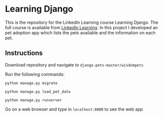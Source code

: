 # Learning Django
This is the repository for the LinkedIn Learning course Learning Django. The full course is available from [LinkedIn Learning](https://www.linkedin.com/learning/learning-django-2).
In this project I developed an pet adoption app which lists the pets available and the information on each pet.

## Instructions

Download repository and navigate to `django-pets-master/wisdompets`

Run the following commands: 

`python manage.py migrate`

`python manage.py load_pet_data` 

`python manage.py runserver`

Go on a web browser and type in `localhost:8000` to see the web app

